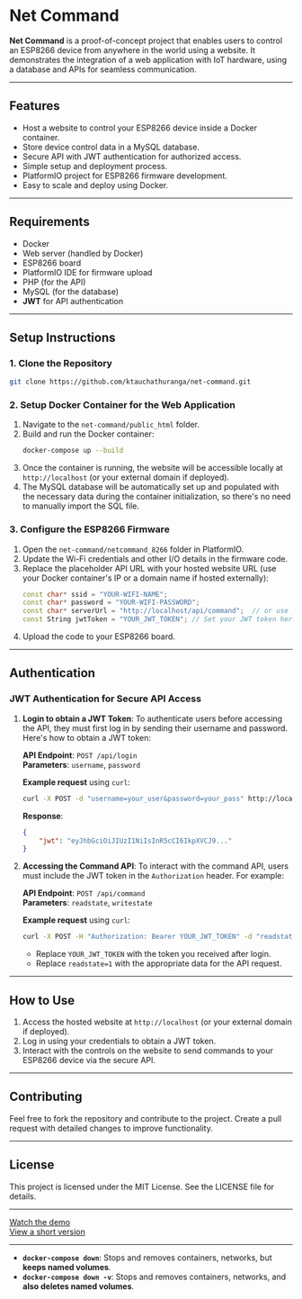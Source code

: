 # Net Command

**Net Command** is a proof-of-concept project that enables users to control an ESP8266 device from anywhere in the world using a website. It demonstrates the integration of a web application with IoT hardware, using a database and APIs for seamless communication.

---

## Features
- Host a website to control your ESP8266 device inside a Docker container.
- Store device control data in a MySQL database.
- Secure API with JWT authentication for authorized access.
- Simple setup and deployment process.
- PlatformIO project for ESP8266 firmware development.
- Easy to scale and deploy using Docker.

---

## Requirements
- Docker
- Web server (handled by Docker)
- ESP8266 board
- PlatformIO IDE for firmware upload
- PHP (for the API)
- MySQL (for the database)
- **JWT** for API authentication

---

## Setup Instructions

### 1. Clone the Repository
```bash
git clone https://github.com/ktauchathuranga/net-command.git
```

### 2. Setup Docker Container for the Web Application
1. Navigate to the `net-command/public_html` folder.
2. Build and run the Docker container:
   ```bash
   docker-compose up --build
   ```
3. Once the container is running, the website will be accessible locally at `http://localhost` (or your external domain if deployed).
4. The MySQL database will be automatically set up and populated with the necessary data during the container initialization, so there's no need to manually import the SQL file.

### 3. Configure the ESP8266 Firmware
1. Open the `net-command/netcommand_8266` folder in PlatformIO.
2. Update the Wi-Fi credentials and other I/O details in the firmware code.
3. Replace the placeholder API URL with your hosted website URL (use your Docker container's IP or a domain name if hosted externally):
   ```cpp
   const char* ssid = "YOUR-WIFI-NAME";
   const char* password = "YOUR-WIFI-PASSWORD";
   const char* serverUrl = "http://localhost/api/command";  // or use your public domain
   const String jwtToken = "YOUR_JWT_TOKEN"; // Set your JWT token here
   ```
4. Upload the code to your ESP8266 board.

---

## Authentication

### JWT Authentication for Secure API Access

1. **Login to obtain a JWT Token**:
   To authenticate users before accessing the API, they must first log in by sending their username and password. Here's how to obtain a JWT token:
   
   **API Endpoint**: `POST /api/login`  
   **Parameters**: `username`, `password`  
   
   **Example request** using `curl`:
   ```bash
   curl -X POST -d "username=your_user&password=your_pass" http://localhost/api/login
   ```

   **Response**:
   ```json
   {
       "jwt": "eyJhbGciOiJIUzI1NiIsInR5cCI6IkpXVCJ9..."
   }
   ```

2. **Accessing the Command API**:
   To interact with the command API, users must include the JWT token in the `Authorization` header. For example:

   **API Endpoint**: `POST /api/command`  
   **Parameters**: `readstate`, `writestate`  
   
   **Example request** using `curl`:
   ```bash
   curl -X POST -H "Authorization: Bearer YOUR_JWT_TOKEN" -d "readstate=1" http://localhost/api/command
   ```

   - Replace `YOUR_JWT_TOKEN` with the token you received after login.
   - Replace `readstate=1` with the appropriate data for the API request.

---

## How to Use
1. Access the hosted website at `http://localhost` (or your external domain if deployed).
2. Log in using your credentials to obtain a JWT token.
3. Interact with the controls on the website to send commands to your ESP8266 device via the secure API.

---

## Contributing
Feel free to fork the repository and contribute to the project. Create a pull request with detailed changes to improve functionality.

---

## License
This project is licensed under the MIT License. See the LICENSE file for details.

---

[Watch the demo](https://youtu.be/5gpqcNvchWo)  
[View a short version](https://www.youtube.com/shorts/QJ2y6UhsK5I)

---

- **`docker-compose down`**: Stops and removes containers, networks, but **keeps named volumes**.
- **`docker-compose down -v`**: Stops and removes containers, networks, and **also deletes named volumes**.
